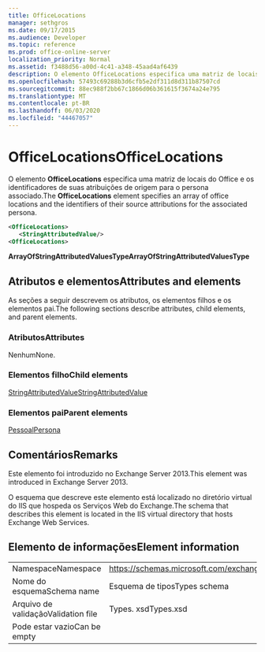 ```yaml
---
title: OfficeLocations
manager: sethgros
ms.date: 09/17/2015
ms.audience: Developer
ms.topic: reference
ms.prod: office-online-server
localization_priority: Normal
ms.assetid: f3488d56-a00d-4c41-a348-45aad4af6439
description: O elemento OfficeLocations especifica uma matriz de locais do Office e os identificadores de suas atribuições de origem para o persona associado.
ms.openlocfilehash: 57493c69288b3d6cfb5e2df311d8d311b87507cd
ms.sourcegitcommit: 88ec988f2bb67c1866d06b361615f3674a24e795
ms.translationtype: MT
ms.contentlocale: pt-BR
ms.lasthandoff: 06/03/2020
ms.locfileid: "44467057"
---
```

# <a name="officelocations"></a><span data-ttu-id="15480-103">OfficeLocations</span><span class="sxs-lookup"><span data-stu-id="15480-103">OfficeLocations</span></span>

<span data-ttu-id="15480-104">O elemento **OfficeLocations** especifica uma matriz de locais do Office e os identificadores de suas atribuições de origem para o persona associado.</span><span class="sxs-lookup"><span data-stu-id="15480-104">The **OfficeLocations** element specifies an array of office locations and the identifiers of their source attributions for the associated persona.</span></span> 
  
```XML
<OfficeLocations>   
   <StringAttributedValue/>
<OfficeLocations>
```

 <span data-ttu-id="15480-105">**ArrayOfStringAttributedValuesType**</span><span class="sxs-lookup"><span data-stu-id="15480-105">**ArrayOfStringAttributedValuesType**</span></span>
## <a name="attributes-and-elements"></a><span data-ttu-id="15480-106">Atributos e elementos</span><span class="sxs-lookup"><span data-stu-id="15480-106">Attributes and elements</span></span>

<span data-ttu-id="15480-107">As seções a seguir descrevem os atributos, os elementos filhos e os elementos pai.</span><span class="sxs-lookup"><span data-stu-id="15480-107">The following sections describe attributes, child elements, and parent elements.</span></span>
  
### <a name="attributes"></a><span data-ttu-id="15480-108">Atributos</span><span class="sxs-lookup"><span data-stu-id="15480-108">Attributes</span></span>

<span data-ttu-id="15480-109">Nenhum</span><span class="sxs-lookup"><span data-stu-id="15480-109">None.</span></span>
  
### <a name="child-elements"></a><span data-ttu-id="15480-110">Elementos filho</span><span class="sxs-lookup"><span data-stu-id="15480-110">Child elements</span></span>

[<span data-ttu-id="15480-111">StringAttributedValue</span><span class="sxs-lookup"><span data-stu-id="15480-111">StringAttributedValue</span></span>](stringattributedvalue.md)
  
### <a name="parent-elements"></a><span data-ttu-id="15480-112">Elementos pai</span><span class="sxs-lookup"><span data-stu-id="15480-112">Parent elements</span></span>

[<span data-ttu-id="15480-113">Pessoal</span><span class="sxs-lookup"><span data-stu-id="15480-113">Persona</span></span>](persona.md)
  
## <a name="remarks"></a><span data-ttu-id="15480-114">Comentários</span><span class="sxs-lookup"><span data-stu-id="15480-114">Remarks</span></span>

<span data-ttu-id="15480-115">Este elemento foi introduzido no Exchange Server 2013.</span><span class="sxs-lookup"><span data-stu-id="15480-115">This element was introduced in Exchange Server 2013.</span></span>
  
<span data-ttu-id="15480-116">O esquema que descreve este elemento está localizado no diretório virtual do IIS que hospeda os Serviços Web do Exchange.</span><span class="sxs-lookup"><span data-stu-id="15480-116">The schema that describes this element is located in the IIS virtual directory that hosts Exchange Web Services.</span></span>
  
## <a name="element-information"></a><span data-ttu-id="15480-117">Elemento de informações</span><span class="sxs-lookup"><span data-stu-id="15480-117">Element information</span></span>

|||
|:-----|:-----|
|<span data-ttu-id="15480-118">Namespace</span><span class="sxs-lookup"><span data-stu-id="15480-118">Namespace</span></span>  <br/> |https://schemas.microsoft.com/exchange/services/2006/types  <br/> |
|<span data-ttu-id="15480-119">Nome do esquema</span><span class="sxs-lookup"><span data-stu-id="15480-119">Schema name</span></span>  <br/> |<span data-ttu-id="15480-120">Esquema de tipos</span><span class="sxs-lookup"><span data-stu-id="15480-120">Types schema</span></span>  <br/> |
|<span data-ttu-id="15480-121">Arquivo de validação</span><span class="sxs-lookup"><span data-stu-id="15480-121">Validation file</span></span>  <br/> |<span data-ttu-id="15480-122">Types. xsd</span><span class="sxs-lookup"><span data-stu-id="15480-122">Types.xsd</span></span>  <br/> |
|<span data-ttu-id="15480-123">Pode estar vazio</span><span class="sxs-lookup"><span data-stu-id="15480-123">Can be empty</span></span>  <br/> ||
   


